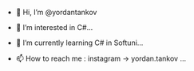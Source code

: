 - 👋 Hi, I’m @yordantankov
- 👀 I’m interested in C#...
- 🌱 I’m currently learning C# in Softuni...

- 📫 How to reach me : instagram -> yordan.tankov ...

<!---
yordantankov/yordantankov is a ✨ special ✨ repository because its `README.md` (this file) appears on your GitHub profile.
You can click the Preview link to take a look at your changes.
--->
